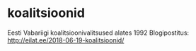 # koalitsioonid
Eesti Vabariigi koalitsioonivalitsused alates 1992
Blogipostitus: http://eilat.ee/2018-06-19-koalitsioonid/
